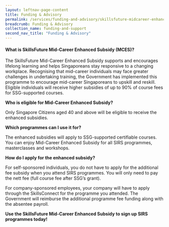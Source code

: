 ```yaml
---
layout: leftnav-page-content 
title: Funding & Advisory 
permalink: /services/funding-and-advisory/skillsfuture-midcareer-enhanced-subsidy
breadcrumb: Funding & Advisory 
collection_name: funding-and-support
second_nav_title: "Funding & Advisory"
---
```


<h4>What is SkillsFuture Mid-Career Enhanced Subsidy (MCES)?</h4>

<p>The SkillsFuture Mid-Career Enhanced Subsidy supports and encourages lifelong learning and helps Singaporeans stay responsive to a changing workplace. 
Recognising that mid-career individuals may face greater challenges in undertaking training, the Government has implemented this programme to encourage 
mid-career Singaporeans to upskill and reskill. 
Eligible individuals will receive higher subsidies of up to 90% of course fees for SSG-supported courses.</p>

<b>Who is eligible for Mid-Career Enhanced Subsidy?</b>
<p>Only  Singapore  Citizens  aged  40  and  above  will  be  eligible  to  receive  the enhanced subsidies.</p>

<b>Which programmes can I use it for?</b>
<p>The  enhanced  subsidies  will  apply  to SSG-supported certifiable courses. You can enjoy Mid-Career Enhanced Subsidy for all SIRS programmes, masterclasses 
and workshops.</p>

<b>How do I apply for the enhanced subsidy?</b>
<p>For self-sponsored individuals, you do not have to apply for the additional fee subsidy when you attend SIRS programmes. You will only need to pay the nett fee 
(full course fee after SSG’s grant).

For company-sponsored employees, your company will have to apply through the SkillsConnect for the programme you attended. The Government will reimburse the additional 
programme fee funding along with the absentee payroll.</p>

<b>Use the SkillsFuture Mid-Career Enhanced Subsidy to sign up SIRS programmes today!</b>
